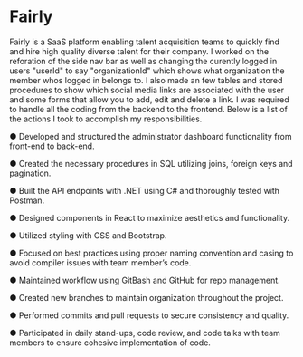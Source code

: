 # Fairly

Fairly is a SaaS platform enabling talent acquisition teams to quickly find and hire high quality diverse talent for their company. I worked on the reforation of the side nav bar as well as changing the curently logged in users "userId" to say "organizationId" which shows what organization the member whos logged in belongs to. I also made an few tables and stored procedures to show which social media links are associated with the user and some forms that allow you to add, edit and delete a link. I was required to handle all the coding from the backend to the frontend. Below is a list of the actions I took to accomplish my responsibilities.

● Developed and structured the administrator dashboard functionality from front-end to back-end.

● Created the necessary procedures in SQL utilizing joins, foreign keys and pagination.

● Built the API endpoints with .NET using C# and thoroughly tested with Postman.

● Designed components in React to maximize aesthetics and functionality.

● Utilized styling with CSS and Bootstrap.

● Focused on best practices using proper naming convention and casing to avoid compiler issues with team member’s code.

● Maintained workflow using GitBash and GitHub for repo management.

● Created new branches to maintain organization throughout the project.

● Performed commits and pull requests to secure consistency and quality.

● Participated in daily stand-ups, code review, and code talks with team members to ensure cohesive implementation of code.
